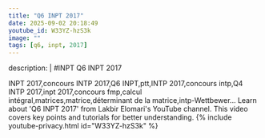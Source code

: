 ```yaml
---
title: "Q6 INPT 2017"
date: 2025-09-02 20:18:49 
youtube_id: W33YZ-hzS3k
image: ""
tags: [q6, inpt, 2017]
---
```

description: |
  #INPT
  Q6 INPT 2017
  
  
  INPT 2017,concours INTP 2017,Q6 INPT,ptt,INTP 2017,concours intp,Q4 INTP 2017,inpt 2017,concours fmp,calcul intégral,matrices,matrice,déterminant de la matrice,intp-Wettbewer...
  Learn about 'Q6 INPT 2017' from Lakbir Elomari's YouTube channel. This video covers key points and tutorials for better understanding.
{% include youtube-privacy.html id="W33YZ-hzS3k" %}
